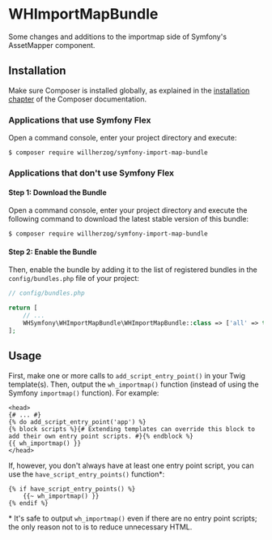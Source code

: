 # WHImportMapBundle
 Some changes and additions to the importmap side of Symfony's AssetMapper component.

## Installation

Make sure Composer is installed globally, as explained in the
[installation chapter](https://getcomposer.org/doc/00-intro.md)
of the Composer documentation.

### Applications that use Symfony Flex

Open a command console, enter your project directory and execute:

```console
$ composer require willherzog/symfony-import-map-bundle
```

### Applications that don't use Symfony Flex

#### Step 1: Download the Bundle

Open a command console, enter your project directory and execute the
following command to download the latest stable version of this bundle:

```console
$ composer require willherzog/symfony-import-map-bundle
```

#### Step 2: Enable the Bundle

Then, enable the bundle by adding it to the list of registered bundles
in the `config/bundles.php` file of your project:

```php
// config/bundles.php

return [
    // ...
    WHSymfony\WHImportMapBundle\WHImportMapBundle::class => ['all' => true],
];
```

## Usage

First, make one or more calls to `add_script_entry_point()` in your Twig template(s). Then, output the `wh_importmap()` function (instead of using the Symfony `importmap()` function). For example:

```twig
<head>
{# ... #}
{% do add_script_entry_point('app') %}
{% block scripts %}{# Extending templates can override this block to add their own entry point scripts. #}{% endblock %}
{{ wh_importmap() }}
</head>
```

If, however, you don't always have at least one entry point script, you can use the `have_script_entry_points()` function*:

```twig
{% if have_script_entry_points() %}
    {{~ wh_importmap() }}
{% endif %}
```

\* It's safe to output `wh_importmap()` even if there are no entry point scripts; the only reason not to is to reduce unnecessary HTML.
